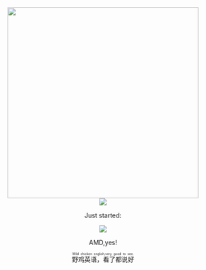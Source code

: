 <div align="center">
 <img width="430" src="https://github-readme-stats.vercel.app/api?username=friedHDD&show_icons=true&include_all_commits=true"/>
</div>
<div align="center">
<img src="https://skillicons.dev/icons?i=php,python,vue,mysql,discord" />
<p>Just started:</p>
 <img src="https://skillicons.dev/icons?i=git,go,solidity" />
</div>
<div align="center">
  <p>AMD,yes!</p>
  <ruby>野鸡英语，看了都说好<rt>Wild chicken english,very good to see.</rt></ruby>
</div>



